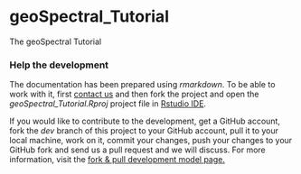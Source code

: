 # geoSpectral_Tutorial
The geoSpectral Tutorial 

### Help the development
The documentation has been prepared using *rmarkdown*. To be able to work with it, first [contact us](https://pranageo.com/#contact-us) 
and then fork the project and open the *geoSpectral_Tutorial.Rproj* project file in [Rstudio IDE](http://rstudio.com).

If you would like to contribute to the development, get a GitHub account, fork the *dev* branch of this 
project to your GitHub account, pull it to your local machine, work on it, commit your changes, push your 
changes to your GitHub fork and send us a pull request and we will discuss. For more information, visit 
the [fork & pull development model page.](https://help.github.com/articles/using-pull-requests/#fork--pull)

